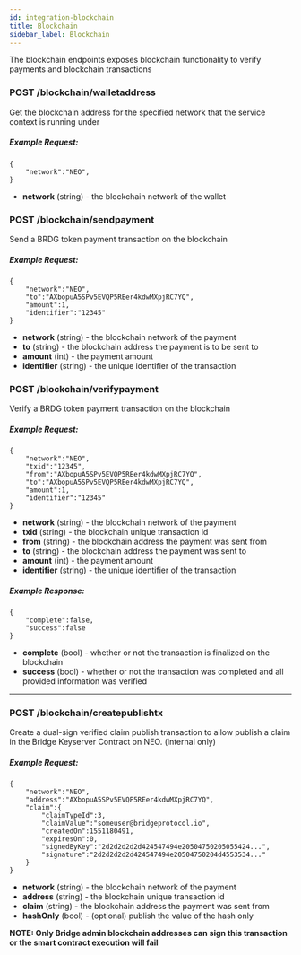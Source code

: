 ```yaml
---
id: integration-blockchain
title: Blockchain
sidebar_label: Blockchain
---
```

The blockchain endpoints exposes blockchain functionality to verify payments and blockchain transactions


### POST /blockchain/walletaddress
Get the blockchain address for the specified network that the service context is running under

##### Example Request:
```
{
    "network":"NEO",
}
```
- **network** (string) - the blockchain network of the wallet


### POST /blockchain/sendpayment
Send a BRDG token payment transaction on the blockchain

##### Example Request:
```
{
    "network":"NEO",
    "to":"AXbopuA5SPv5EVQP5REer4kdwMXpjRC7YQ",
    "amount":1,
    "identifier":"12345"
}
```
- **network** (string) - the blockchain network of the payment
- **to** (string) - the blockchain address the payment is to be sent to
- **amount** (int) - the payment amount
- **identifier** (string) - the unique identifier of the transaction


### POST /blockchain/verifypayment
Verify a BRDG token payment transaction on the blockchain

##### Example Request:
```
{
    "network":"NEO",
    "txid":"12345",
    "from":"AXbopuA5SPv5EVQP5REer4kdwMXpjRC7YQ",
    "to":"AXbopuA5SPv5EVQP5REer4kdwMXpjRC7YQ",
    "amount":1,
    "identifier":"12345"
}
```
- **network** (string) - the blockchain network of the payment
- **txid** (string) - the blockchain unique transaction id
- **from** (string) - the blockchain address the payment was sent from
- **to** (string) - the blockchain address the payment was sent to
- **amount** (int) - the payment amount
- **identifier** (string) - the unique identifier of the transaction

##### Example Response:
```
{
    "complete":false,
    "success":false
}
```
- **complete** (bool) - whether or not the transaction is finalized on the blockchain
- **success** (bool) - whether or not the transaction was completed and all provided information was verified


---

### POST /blockchain/createpublishtx
Create a dual-sign verified claim publish transaction to allow publish a claim in the Bridge Keyserver Contract on NEO.  (internal only)

##### Example Request:
```
{
    "network":"NEO",
    "address":"AXbopuA5SPv5EVQP5REer4kdwMXpjRC7YQ",
    "claim":{
        "claimTypeId":3,
        "claimValue":"someuser@bridgeprotocol.io",
        "createdOn":1551180491,
        "expiresOn":0,
        "signedByKey":"2d2d2d2d2d424547494e20504750205055424...",
        "signature":"2d2d2d2d2d424547494e20504750204d4553534..."
    }
}
```
- **network** (string) - the blockchain network of the payment
- **address** (string) - the blockchain unique transaction id
- **claim** (string) - the blockchain address the payment was sent from
- **hashOnly** (bool) - (optional) publish the value of the hash only

**NOTE: Only Bridge admin blockchain addresses can sign this transaction or the smart contract execution will fail**